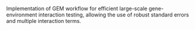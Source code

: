 Implementation of GEM workflow for efficient large-scale gene-environment interaction testing, allowing the use of robust standard errors and multiple interaction terms.
